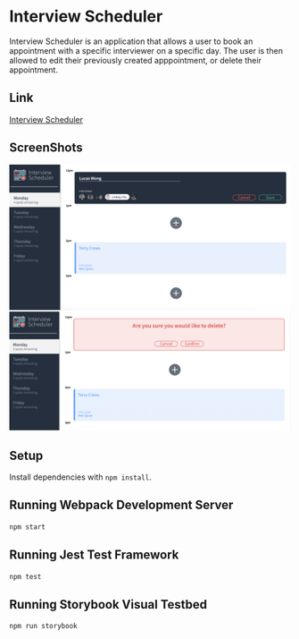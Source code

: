 # Interview Scheduler

  Interview Scheduler is an application that allows a user to book an appointment with a specific interviewer on a specific day. The user is then allowed to edit their previously created apppointment, or delete their appointment.

## Link 
[Interview Scheduler](https://interviewscheduler-2020.netlify.app/)


## ScreenShots 

![Appointment Form](https://github.com/Lucas-Wong99/scheduler/blob/production/docs/appointment-form.png?raw=true)
![Appointment Delete](https://github.com/Lucas-Wong99/scheduler/blob/production/docs/appointment-delete.png?raw=true)

## Setup

Install dependencies with `npm install`.

## Running Webpack Development Server

```sh
npm start
```

## Running Jest Test Framework

```sh
npm test
```

## Running Storybook Visual Testbed

```sh
npm run storybook
```
